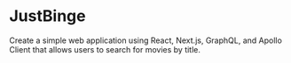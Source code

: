 # JustBinge
Create a simple web application using React, Next.js, GraphQL, and Apollo Client that allows users to search for movies by title. 
